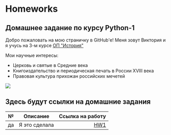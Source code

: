 # Homeworks
## Домашнее задание по курсу Python-1 
Добро пожаловать на мою страничку в GitHub'е! 
Меня зовут Виктория и я учусь на 3-м курсе [ОП "История"](https://www.hse.ru/ba/hist/) 

Мои научные интересы: 
* Церковь и святые в Средние века
* Книгоиздательство и периодическая печать в России XVIII века 
* Правовая культура прихожан российских мечетей

![](https://pp.userapi.com/c841337/v841337446/66c21/YK7x-h_ZJ8U.jpg)

## Здесь будут ссылки на домашние задания

| № | Описание | Ссылка на работу |
|---|:---:|---:
| да | Я это сделала | [HW1](https://github.com/vika11053/python-dh-hw/blob/master/HW1.ipynb) |

